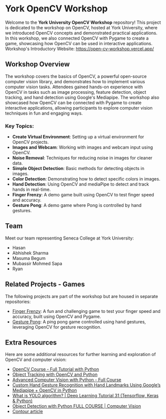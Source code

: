 # York OpenCV Workshop

Welcome to the **York University OpenCV Workshop** repository! This project is dedicated to the workshop on OpenCV, hosted at York University, where we introduced OpenCV concepts and demonstrated practical applications. In this workshop, we also connected OpenCV with Pygame to create a game, showcasing how OpenCV can be used in interactive applications.
Workshop's Introductory Website: https://open-cv-workshop.vercel.app/

## Workshop Overview

The workshop covers the basics of OpenCV, a powerful open-source computer vision library, and demonstrates how to implement various computer vision tasks. Attendees gained hands-on experience with OpenCV in tasks such as image processing, feature detection, object tracking, and hand detection using Google's Mediapipe. The workshop also showcased how OpenCV can be connected with Pygame to create interactive applications, allowing participants to explore computer vision techniques in fun and engaging ways.


### Key Topics:
- **Create Virtual Environment**: Setting up a virtual environment for OpenCV projects.
- **Images and Webcam**: Working with images and webcam input using OpenCV.
- **Noise Removal**: Techniques for reducing noise in images for cleaner data.
- **Simple Object Detection**: Basic methods for detecting objects in images.
- **Color Detection**: Demonstrating how to detect specific colors in images.
- **Hand Detection**: Using OpenCV and mediaPipe to detect and track hands in real-time.
- **Finger Frenzy**: A demo game built using OpenCV to test finger speed and accuracy.
- **Gesture Pong**: A demo game where Pong is controlled by hand gestures.

## Team

Meet our team representing Seneca College at York University:

- Hasan
- Abhishek Sharma
- Masuma Begum
- Mubassir Mohmed Sapa
- Ryan


## Related Projects - Games

The following projects are part of the workshop but are housed in separate repositories:

- [Finger Frenzy](https://github.com/MohHasan1/Finger-Frenzy): A fun and challenging game to test your finger speed and accuracy, built using OpenCV and Pygame.
- [Gesture Pong](https://github.com/MohHasan1/Gesture-Pong): A ping pong game controlled using hand gestures, leveraging OpenCV for gesture recognition.

## Extra Resources

Here are some additional resources for further learning and exploration of OpenCV and computer vision:

- [OpenCV Course - Full Tutorial with Python](https://youtu.be/oXlwWbU8l2o?si=J0TN56p0nM80LEKb)
- [Object Tracking with OpenCV and Python](https://youtu.be/O3b8lVF93jU?si=kJpz2o-6RqRFmIYV)
- [Advanced Computer Vision with Python - Full Course](https://youtu.be/01sAkU_NvOY?si=6jw90zmge5cO29AC)
- [Custom Hand Gesture Recognition with Hand Landmarks Using Google’s Mediapipe + OpenCV in Python](https://youtu.be/a99p_fAr6e4?si=ys2OMrmtmufZpYU-)
- [What is YOLO algorithm? | Deep Learning Tutorial 31 (Tensorflow, Keras & Python)](https://youtu.be/ag3DLKsl2vk?si=2I2y9YRA9Rz5-1CZ)
- [Object Detection with Python FULL COURSE | Computer Vision](https://youtu.be/UL2cfTTqdNo?si=uIjaxPt5gCq5Pkqs)
- [Contour article](https://aleksandarhaber.com/contour-detection-in-opencv-python-opencv-tutorial-in-python/)
